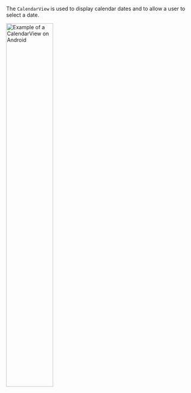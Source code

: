 The `CalendarView` is used to display calendar dates and to allow a user to select a date.

<img src="https://static2.sharepointonline.com/files/fabric/fabric-website/images/controls/android/datetimepicker/calendar-view.png" alt="Example of a CalendarView on Android" style="width: 50%;" />
